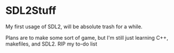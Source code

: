 # SDL2Stuff
My first usage of SDL2, will be absolute trash for a while.


Plans are to make some sort of game, but I'm still just learning C++, makefiles, and SDL2. RIP my to-do list
